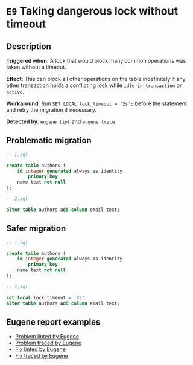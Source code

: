 # `E9` Taking dangerous lock without timeout

## Description

**Triggered when**: A lock that would block many common operations was taken without a timeout.

**Effect**: This can block all other operations on the table indefinitely if any other transaction holds a conflicting lock while `idle in transaction` or `active`.

**Workaround**: Run `SET LOCAL lock_timeout = '2s';` before the statement and retry the migration if necessary.

**Detected by**: `eugene lint` and `eugene trace`

## Problematic migration

```sql
-- 1.sql

create table authors (
    id integer generated always as identity
        primary key,
    name text not null
);

-- 2.sql

alter table authors add column email text;

```

## Safer migration

```sql
-- 1.sql

create table authors (
    id integer generated always as identity
        primary key,
    name text not null
);

-- 2.sql

set local lock_timeout = '2s';
alter table authors add column email text;

```

## Eugene report examples

- [Problem linted by Eugene](unsafe_lint.md)
- [Problem traced by Eugene](unsafe_trace.md)
- [Fix linted by Eugene](safer_trace.md)
- [Fix traced by Eugene](safer_trace.md)
